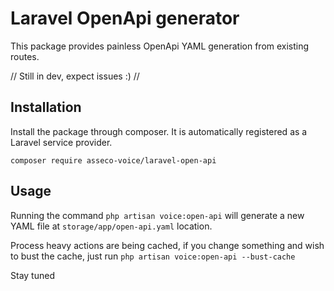 # Laravel OpenApi generator

This package provides painless OpenApi YAML generation from existing routes. 

// Still in dev, expect issues :) //

## Installation

Install the package through composer. It is automatically registered
as a Laravel service provider.

``composer require asseco-voice/laravel-open-api``

## Usage

Running the command ``php artisan voice:open-api`` will generate a new YAML
file at ``storage/app/open-api.yaml`` location.

Process heavy actions are being cached, if you change something and wish to 
bust the cache, just run ``php artisan voice:open-api --bust-cache``

Stay tuned 
